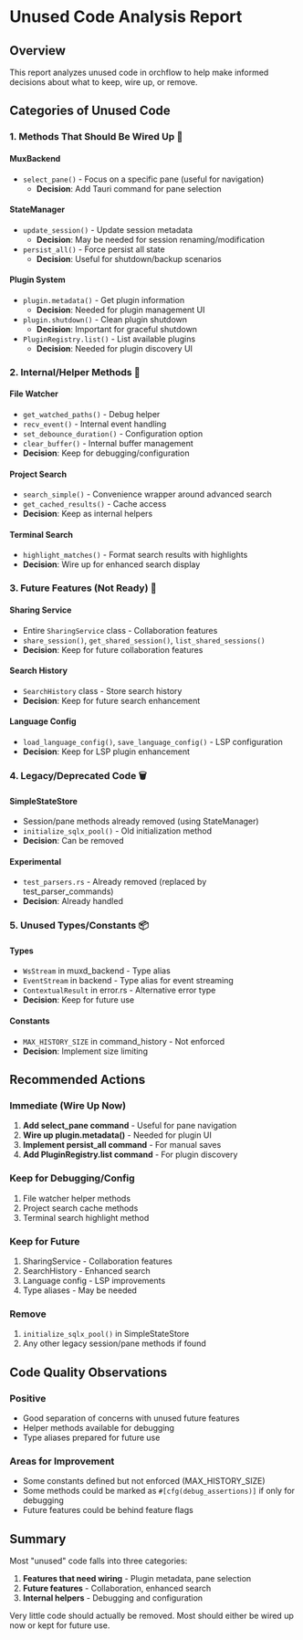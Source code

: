 # Unused Code Analysis Report

## Overview
This report analyzes unused code in orchflow to help make informed decisions about what to keep, wire up, or remove.

## Categories of Unused Code

### 1. **Methods That Should Be Wired Up** 🔌

#### MuxBackend
- `select_pane()` - Focus on a specific pane (useful for navigation)
  - **Decision**: Add Tauri command for pane selection

#### StateManager  
- `update_session()` - Update session metadata
  - **Decision**: May be needed for session renaming/modification
- `persist_all()` - Force persist all state
  - **Decision**: Useful for shutdown/backup scenarios

#### Plugin System
- `plugin.metadata()` - Get plugin information
  - **Decision**: Needed for plugin management UI
- `plugin.shutdown()` - Clean plugin shutdown
  - **Decision**: Important for graceful shutdown
- `PluginRegistry.list()` - List available plugins
  - **Decision**: Needed for plugin discovery UI

### 2. **Internal/Helper Methods** 🔧

#### File Watcher
- `get_watched_paths()` - Debug helper
- `recv_event()` - Internal event handling
- `set_debounce_duration()` - Configuration option
- `clear_buffer()` - Internal buffer management
- **Decision**: Keep for debugging/configuration

#### Project Search
- `search_simple()` - Convenience wrapper around advanced search
- `get_cached_results()` - Cache access
- **Decision**: Keep as internal helpers

#### Terminal Search
- `highlight_matches()` - Format search results with highlights
- **Decision**: Wire up for enhanced search display

### 3. **Future Features (Not Ready)** 🚀

#### Sharing Service
- Entire `SharingService` class - Collaboration features
- `share_session()`, `get_shared_session()`, `list_shared_sessions()`
- **Decision**: Keep for future collaboration features

#### Search History
- `SearchHistory` class - Store search history
- **Decision**: Keep for future search enhancement

#### Language Config
- `load_language_config()`, `save_language_config()` - LSP configuration
- **Decision**: Keep for LSP plugin enhancement

### 4. **Legacy/Deprecated Code** 🗑️

#### SimpleStateStore
- Session/pane methods already removed (using StateManager)
- `initialize_sqlx_pool()` - Old initialization method
- **Decision**: Can be removed

#### Experimental
- `test_parsers.rs` - Already removed (replaced by test_parser_commands)
- **Decision**: Already handled

### 5. **Unused Types/Constants** 📦

#### Types
- `WsStream` in muxd_backend - Type alias
- `EventStream` in backend - Type alias for event streaming
- `ContextualResult` in error.rs - Alternative error type
- **Decision**: Keep for future use

#### Constants
- `MAX_HISTORY_SIZE` in command_history - Not enforced
- **Decision**: Implement size limiting

## Recommended Actions

### Immediate (Wire Up Now)
1. **Add select_pane command** - Useful for pane navigation
2. **Wire up plugin.metadata()** - Needed for plugin UI
3. **Implement persist_all command** - For manual saves
4. **Add PluginRegistry.list command** - For plugin discovery

### Keep for Debugging/Config
1. File watcher helper methods
2. Project search cache methods
3. Terminal search highlight method

### Keep for Future
1. SharingService - Collaboration features
2. SearchHistory - Enhanced search
3. Language config - LSP improvements
4. Type aliases - May be needed

### Remove
1. `initialize_sqlx_pool()` in SimpleStateStore
2. Any other legacy session/pane methods if found

## Code Quality Observations

### Positive
- Good separation of concerns with unused future features
- Helper methods available for debugging
- Type aliases prepared for future use

### Areas for Improvement
- Some constants defined but not enforced (MAX_HISTORY_SIZE)
- Some methods could be marked as `#[cfg(debug_assertions)]` if only for debugging
- Future features could be behind feature flags

## Summary

Most "unused" code falls into three categories:
1. **Features that need wiring** - Plugin metadata, pane selection
2. **Future features** - Collaboration, enhanced search
3. **Internal helpers** - Debugging and configuration

Very little code should actually be removed. Most should either be wired up now or kept for future use.